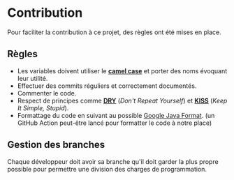 # Contribution
Pour faciliter la contribution à ce projet, des règles ont été mises en place.

## Règles 
- Les variables doivent utiliser le <a href="https://fr.wikipedia.org/wiki/Camel_case">**camel case**</a> et porter des noms évoquant leur utilité.
- Effectuer des commits réguliers et correctement documentés.
- Commenter le code.
- Respect de principes comme <a href="https://fr.wikipedia.org/wiki/Ne_vous_r%C3%A9p%C3%A9tez_pas">**DRY**</a> (*Don't Repeat Yourself*) et <a href="https://fr.wikipedia.org/wiki/Principe_KISS">**KISS**</a> (*Keep It Simple, Stupid*).
- Formattage du code en suivant au possible <a href="https://github.com/google/google-java-format">Google Java Format</a>. (un GitHub Action peut-être lancé pour formatter le code à notre place)

## Gestion des branches
Chaque développeur doit avoir sa branche qu'il doit garder la plus propre possible pour permettre une division des charges de programmation.
 

